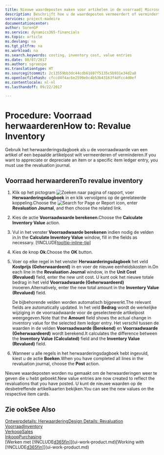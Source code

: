```yaml
---
title: Nieuwe waardeposten maken voor artikelen in de voorraad| Microsoft Docs
description: Beschrijft hoe u de waardeposten vermeerdert of vermindert van een of meer artikelen in de voorraad door de huidige, berekende waarde ervan te boeken.
services: project-madeira
documentationcenter: 
author: SorenGP
ms.service: dynamics365-financials
ms.topic: article
ms.devlang: na
ms.tgt_pltfrm: na
ms.workload: na
ms.search.keywords: costing, inventory cost, value entries
ms.date: 08/07/2017
ms.author: sgroespe
ms.translationtype: HT
ms.sourcegitcommit: 2c13559bb3dc44cdb61697f5135c5b931e34d2a8
ms.openlocfilehash: cfccd4f4ac6e2599ebc4b53b43163f4dfcc4d0ef
ms.contentlocale: nl-nl
ms.lasthandoff: 09/22/2017

---
```

# <a name="how-to-revalue-inventory"></a><span data-ttu-id="ba54a-103">Procedure: Voorraad herwaarderen</span><span class="sxs-lookup"><span data-stu-id="ba54a-103">How to: Revalue Inventory</span></span>
<span data-ttu-id="ba54a-104">Gebruik het herwaarderingsdagboek als u de voorraadwaarde van een artikel of een bepaalde artikelpost wilt vermeerderen of verminderen.</span><span class="sxs-lookup"><span data-stu-id="ba54a-104">If you want to appreciate or depreciate an item or a specific item ledger entry, you must use the revaluation journal.</span></span>

## <a name="to-revalue-inventory"></a><span data-ttu-id="ba54a-105">Voorraad herwaarderen</span><span class="sxs-lookup"><span data-stu-id="ba54a-105">To revalue inventory</span></span>
1. <span data-ttu-id="ba54a-106">Klik op het pictogram ![Zoeken naar pagina of rapport](media/ui-search/search_small.png "pictogram Zoeken naar pagina of rapport"), voer **Herwaarderingsdagboek** in en klik vervolgens op de gerelateerde koppeling.</span><span class="sxs-lookup"><span data-stu-id="ba54a-106">Choose the ![Search for Page or Report](media/ui-search/search_small.png "Search for Page or Report icon") icon, enter **Revaluation Journal**, and then choose the related link.</span></span>
2. <span data-ttu-id="ba54a-107">Kies de actie **Voorraadwaarde berekenen**.</span><span class="sxs-lookup"><span data-stu-id="ba54a-107">Choose the **Calculate Inventory Value** action.</span></span>
3. <span data-ttu-id="ba54a-108">Vul in het venster **Voorraadwaarde berekenen** indien nodig de velden in.</span><span class="sxs-lookup"><span data-stu-id="ba54a-108">In the **Calculate Inventory Value** window, fill in the fields as necessary.</span></span> [!INCLUDE[tooltip-inline-tip](includes/tooltip-inline-tip_md.md)]
4. <span data-ttu-id="ba54a-109">Kies de knop **Ok**.</span><span class="sxs-lookup"><span data-stu-id="ba54a-109">Choose the **OK** button.</span></span>
5. <span data-ttu-id="ba54a-110">Voer op elke regel in het venster **Herwaarderingsdagboek** het veld **Kostprijs (Geherwaardeerd)** in en voer de nieuwe eenheidskosten in.</span><span class="sxs-lookup"><span data-stu-id="ba54a-110">On each line in the **Revaluation Journal** window, in the **Unit Cost (Revalued)** field, enter the new unit cost.</span></span> <span data-ttu-id="ba54a-111">U kunt ook het nieuwe totale bedrag in het veld **Voorraadwaarde (Geherwaardeerd)** invoeren.</span><span class="sxs-lookup"><span data-stu-id="ba54a-111">Alternatively, enter the new total amount in the **Inventory Value (Revalued)** field.</span></span>

    <span data-ttu-id="ba54a-112">De bijbehorende velden worden automatisch bijgewerkt.</span><span class="sxs-lookup"><span data-stu-id="ba54a-112">The relevant fields are automatically updated.</span></span> <span data-ttu-id="ba54a-113">In het veld **Bedrag** wordt de werkelijke wijziging in de voorraadwaarde voor de geselecteerde artikelpost weergegeven.</span><span class="sxs-lookup"><span data-stu-id="ba54a-113">Note that the **Amount** field shows the actual change in inventory value for the selected item ledger entry.</span></span> <span data-ttu-id="ba54a-114">Het verschil tussen de waarden in de velden **Voorraadwaarde (Berekend)** en **Voorraadwaarde (Geherwaardeerd)** wordt berekend.</span><span class="sxs-lookup"><span data-stu-id="ba54a-114">It calculates the difference between the **Inventory Value (Calculated)** field and the **Inventory Value (Revalued)** field.</span></span>
6. <span data-ttu-id="ba54a-115">Wanneer u alle regels in het herwaarderingsdagboek hebt ingevuld, kiest u de actie **Boeken**.</span><span class="sxs-lookup"><span data-stu-id="ba54a-115">When you have completed all lines in the revaluation journal, choose the **Post** action.</span></span>

<span data-ttu-id="ba54a-116">Nieuwe waardeposten worden nu gemaakt om de herwaarderingen weer te geven die u hebt geboekt.</span><span class="sxs-lookup"><span data-stu-id="ba54a-116">New value entries are now created to reflect the revaluations that you have posted.</span></span> <span data-ttu-id="ba54a-117">U kunt de nieuwe waarden op de desbetreffende artikelkaarten bekijken.</span><span class="sxs-lookup"><span data-stu-id="ba54a-117">You can see the new values on the respective item cards.</span></span>

## <a name="see-also"></a><span data-ttu-id="ba54a-118">Zie ook</span><span class="sxs-lookup"><span data-stu-id="ba54a-118">See Also</span></span>
[<span data-ttu-id="ba54a-119">Ontwerpdetails: Herwaardering</span><span class="sxs-lookup"><span data-stu-id="ba54a-119">Design Details: Revaluation</span></span>](design-details-revaluation.md)  
[<span data-ttu-id="ba54a-120">Voorraad</span><span class="sxs-lookup"><span data-stu-id="ba54a-120">Inventory</span></span>](inventory-manage-inventory.md)  
[<span data-ttu-id="ba54a-121">Verkoop</span><span class="sxs-lookup"><span data-stu-id="ba54a-121">Sales</span></span>](sales-manage-sales.md)  
[<span data-ttu-id="ba54a-122">Inkoop</span><span class="sxs-lookup"><span data-stu-id="ba54a-122">Purchasing</span></span>](purchasing-manage-purchasing.md)  
<span data-ttu-id="ba54a-123">[Werken met [!INCLUDE[d365fin](includes/d365fin_md.md)]](ui-work-product.md)</span><span class="sxs-lookup"><span data-stu-id="ba54a-123">[Working with [!INCLUDE[d365fin](includes/d365fin_md.md)]](ui-work-product.md)</span></span>

